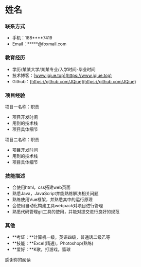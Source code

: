 # 姓名

### 联系方式

- 手机：188****7419
- Email：*****@foxmail.com

### 教育经历

- 学历/某某大学/某某专业/入学时间-毕业时间
- 技术博客：[www.jqiue.top](https://www.jqiue.top)
- Github：[https://github.com/JQiue](https://github.com/JQiue)

### 项目经验

项目一名称：职责
- 项目开发时间
- 用到的技术栈
- 项目具体细节

项目二名称：职责
- 项目开发时间
- 用到的技术栈
- 项目具体细节

### 技能描述

+ 会使用html，css搭建web页面
+ 熟悉Java，JavaScript并能熟练解决相关问题
+ 熟练使用Vue框架，并熟悉其中的运行原理
+ 会使用自动化构建工具webpack对项目进行管理
+ 熟悉代码管理git工具的使用，并能对提交进行良好的规范

### 其他
+ **考证：**计算机一级，英语四级，普通话二级乙等
+ **技能：**Excel(精通)，Photoshop(熟练)
+ **爱好：**K歌，打游戏，篮球

感谢你的阅读
